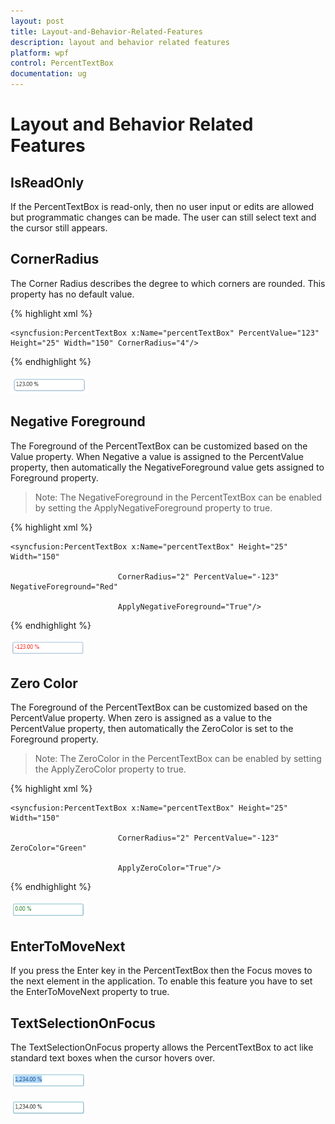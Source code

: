 ```yaml
---
layout: post
title: Layout-and-Behavior-Related-Features
description: layout and behavior related features
platform: wpf
control: PercentTextBox 
documentation: ug
---
```


# Layout and Behavior Related Features

## IsReadOnly

If the PercentTextBox is read-only, then no user input or edits are allowed but programmatic changes can be made. The user can still select text and the cursor still appears.

## CornerRadius

The Corner Radius describes the degree to which corners are rounded. This property has no default value.

 {% highlight xml %}

  

    <syncfusion:PercentTextBox x:Name="percentTextBox" PercentValue="123" Height="25" Width="150" CornerRadius="4"/>

 {% endhighlight %}







![](Layout-and-Behavior-Related-Features_images/Layout-and-Behavior-Related-Features_img1.png)


## Negative Foreground

The Foreground of the PercentTextBox can be customized based on the Value property. When Negative a value is assigned to the PercentValue property, then automatically the NegativeForeground value gets assigned to Foreground property.

> Note: The NegativeForeground in the PercentTextBox can be enabled by setting the ApplyNegativeForeground property to true.

 {% highlight xml %}

   

    <syncfusion:PercentTextBox x:Name="percentTextBox" Height="25" Width="150" 

                            CornerRadius="2" PercentValue="-123" NegativeForeground="Red" 

                            ApplyNegativeForeground="True"/>

 {% endhighlight %}







![](Layout-and-Behavior-Related-Features_images/Layout-and-Behavior-Related-Features_img2.png)


## Zero Color

The Foreground of the PercentTextBox can be customized based on the PercentValue property. When zero is assigned as a value to the PercentValue property, then automatically the ZeroColor is set to the Foreground property.

> Note: The ZeroColor in the PercentTextBox can be enabled by setting the ApplyZeroColor property to true.

 {% highlight xml %}

    

    <syncfusion:PercentTextBox x:Name="percentTextBox" Height="25" Width="150" 

                            CornerRadius="2" PercentValue="-123" ZeroColor="Green" 

                            ApplyZeroColor="True"/>

 {% endhighlight %} 







![](Layout-and-Behavior-Related-Features_images/Layout-and-Behavior-Related-Features_img3.png)


## EnterToMoveNext

If you press the Enter key in the PercentTextBox then the Focus moves to the next element in the application. To enable this feature you have to set the EnterToMoveNext property to true.

## TextSelectionOnFocus

The TextSelectionOnFocus property allows the PercentTextBox to act like standard text boxes when the cursor hovers over. 

![](Layout-and-Behavior-Related-Features_images/Layout-and-Behavior-Related-Features_img4.png)


![](Layout-and-Behavior-Related-Features_images/Layout-and-Behavior-Related-Features_img5.png)


